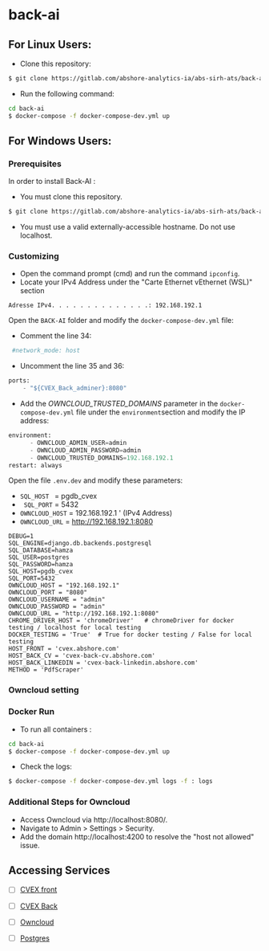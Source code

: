 # back-ai

## For Linux Users:
- Clone this repository:
```bash
$ git clone https://gitlab.com/abshore-analytics-ia/abs-sirh-ats/back-ai.git
```
- Run the following command:
```bash
cd back-ai 
$ docker-compose -f docker-compose-dev.yml up
```

## For Windows Users:

### Prerequisites

In order to install Back-AI :
- You must clone this repository.
```bash
$ git clone https://gitlab.com/abshore-analytics-ia/abs-sirh-ats/back-ai.git
```
- You must use a valid externally-accessible hostname. Do not use localhost.


### Customizing 

- Open the command prompt (cmd) and run the command `ipconfig`.
- Locate your IPv4 Address under the "Carte Ethernet vEthernet (WSL)" section

```terminal
Adresse IPv4. . . . . . . . . . . . . .: 192.168.192.1
```
Open the `BACK-AI` folder and modify the `docker-compose-dev.yml` file:

- Comment the line 34: 
```python
 #network_mode: host 
 ```

- Uncomment the line 35 and 36:     
``` python
ports:
    - "${CVEX_Back_adminer}:8080"
```

- Add the *OWNCLOUD_TRUSTED_DOMAINS* parameter in the `docker-compose-dev.yml` file under the `environment`section and modify the IP address:
```python
environment:
      - OWNCLOUD_ADMIN_USER=admin
      - OWNCLOUD_ADMIN_PASSWORD=admin
      - OWNCLOUD_TRUSTED_DOMAINS=192.168.192.1
restart: always
```

Open the file `.env.dev` and modify these parameters:
-  `SQL_HOST ` = pgdb_cvex
- ` SQL_PORT` = 5432
- `OWNCLOUD_HOST` =  192.168.192.1 ' (IPv4 Address)
- `OWNCLOUD_URL` = http://192.168.192.1:8080

```
DEBUG=1
SQL_ENGINE=django.db.backends.postgresql
SQL_DATABASE=hamza
SQL_USER=postgres
SQL_PASSWORD=hamza
SQL_HOST=pgdb_cvex
SQL_PORT=5432 
OWNCLOUD_HOST = "192.168.192.1"
OWNCLOUD_PORT = "8080"
OWNCLOUD_USERNAME = "admin"
OWNCLOUD_PASSWORD = "admin"
OWNCLOUD_URL = "http://192.168.192.1:8080"
CHROME_DRIVER_HOST = 'chromeDriver'   # chromeDriver for docker testing / localhost for local testing
DOCKER_TESTING = 'True'  # True for docker testing / False for local testing
HOST_FRONT = 'cvex.abshore.com'
HOST_BACK_CV = 'cvex-back-cv.abshore.com'
HOST_BACK_LINKEDIN = 'cvex-back-linkedin.abshore.com'
METHOD = 'PdfScraper'
```
### Owncloud setting

###  Docker Run
- To run all containers : 
``` bash
cd back-ai 
$ docker-compose -f docker-compose-dev.yml up
```
- Check the logs:
```bash
$ docker-compose -f docker-compose-dev.yml logs -f : logs
```

### Additional Steps for Owncloud
- Access Owncloud via http://localhost:8080/.
- Navigate to Admin > Settings > Security.
- Add the domain http://localhost:4200 to resolve the "host not allowed" issue.

## Accessing Services

- [ ] [CVEX front]( http://localhost:4200/) 
- [ ] [CVEX Back]( http://localhost:8000/) 
- [ ] [Owncloud]( http://localhost:8080/) 
- [ ] [Postgres]( http://localhost:8081/) 

